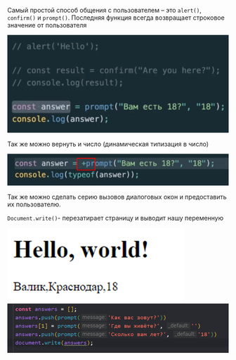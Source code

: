 
Самый простой способ общения с пользователем – это `alert()`, `confirm()` и `prompt()`. Последняя функция всегда возвращает строковое значение от пользователя

![](_png/Pasted%20image%2020220908194528.png)

Так же можно вернуть и число (динамическая типизация в число)

![](_png/Pasted%20image%2020220908194533.png)

Так же можно сделать серию вызовов диалоговых окон и предоставить их пользователю.

`Document.write()`- перезатирает страницу и выводит нашу переменную

![](_png/Pasted%20image%2020220908194540.png)![](_png/Pasted%20image%2020220908194544.png)